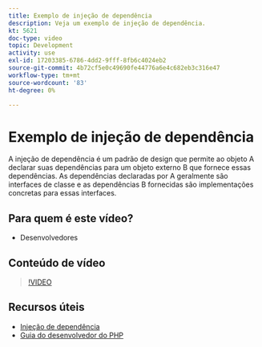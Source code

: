 ```yaml
---
title: Exemplo de injeção de dependência
description: Veja um exemplo de injeção de dependência.
kt: 5621
doc-type: video
topic: Development
activity: use
exl-id: 17203385-6786-4dd2-9fff-8fb6c4024eb2
source-git-commit: 4b72cf5e0c49690fe44776a6e4c682eb3c316e47
workflow-type: tm+mt
source-wordcount: '83'
ht-degree: 0%

---
```


# Exemplo de injeção de dependência

A injeção de dependência é um padrão de design que permite ao objeto A declarar suas dependências para um objeto externo B que fornece essas dependências. As dependências declaradas por A geralmente são interfaces de classe e as dependências B fornecidas são implementações concretas para essas interfaces.

## Para quem é este vídeo?

- Desenvolvedores

## Conteúdo de vídeo

>[!VIDEO](https://video.tv.adobe.com/v/35799?quality=12&learn=on)

## Recursos úteis

- [Injeção de dependência](https://devdocs.magento.com/guides/v2.4/extension-dev-guide/depend-inj.html)
- [Guia do desenvolvedor do PHP](https://devdocs.magento.com/guides/v2.4/extension-dev-guide/bk-extension-dev-guide.html)
